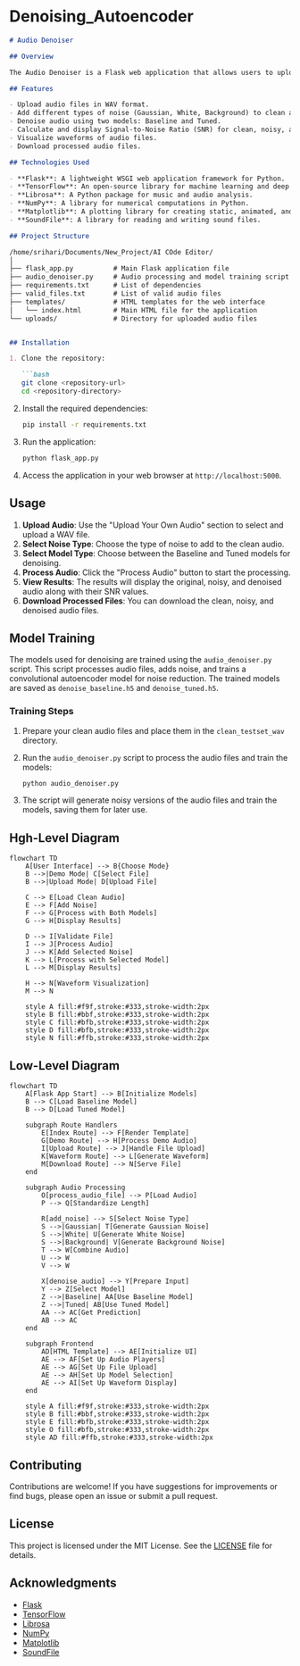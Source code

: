 # Denoising_Autoencoder

```markdown
# Audio Denoiser

## Overview

The Audio Denoiser is a Flask web application that allows users to upload audio files, add noise, and denoise them using trained machine learning models. The application provides a user-friendly interface for processing audio files and visualizing the results.

## Features

- Upload audio files in WAV format.
- Add different types of noise (Gaussian, White, Background) to clean audio.
- Denoise audio using two models: Baseline and Tuned.
- Calculate and display Signal-to-Noise Ratio (SNR) for clean, noisy, and denoised audio.
- Visualize waveforms of audio files.
- Download processed audio files.

## Technologies Used

- **Flask**: A lightweight WSGI web application framework for Python.
- **TensorFlow**: An open-source library for machine learning and deep learning.
- **Librosa**: A Python package for music and audio analysis.
- **NumPy**: A library for numerical computations in Python.
- **Matplotlib**: A plotting library for creating static, animated, and interactive visualizations in Python.
- **SoundFile**: A library for reading and writing sound files.

## Project Structure

/home/srihari/Documents/New_Project/AI COde Editor/
│
├── flask_app.py          # Main Flask application file
├── audio_denoiser.py     # Audio processing and model training script
├── requirements.txt      # List of dependencies
├── valid_files.txt       # List of valid audio files
├── templates/            # HTML templates for the web interface
│   └── index.html        # Main HTML file for the application
└── uploads/              # Directory for uploaded audio files


## Installation

1. Clone the repository:

   ```bash
   git clone <repository-url>
   cd <repository-directory>
   ```

2. Install the required dependencies:

   ```bash
   pip install -r requirements.txt
   ```

3. Run the application:

   ```bash
   python flask_app.py
   ```

4. Access the application in your web browser at `http://localhost:5000`.

## Usage

1. **Upload Audio**: Use the "Upload Your Own Audio" section to select and upload a WAV file.
2. **Select Noise Type**: Choose the type of noise to add to the clean audio.
3. **Select Model Type**: Choose between the Baseline and Tuned models for denoising.
4. **Process Audio**: Click the "Process Audio" button to start the processing.
5. **View Results**: The results will display the original, noisy, and denoised audio along with their SNR values.
6. **Download Processed Files**: You can download the clean, noisy, and denoised audio files.

## Model Training

The models used for denoising are trained using the `audio_denoiser.py` script. This script processes audio files, adds noise, and trains a convolutional autoencoder model for noise reduction. The trained models are saved as `denoise_baseline.h5` and `denoise_tuned.h5`.

### Training Steps

1. Prepare your clean audio files and place them in the `clean_testset_wav` directory.
2. Run the `audio_denoiser.py` script to process the audio files and train the models:

   ```bash
   python audio_denoiser.py
   ```

3. The script will generate noisy versions of the audio files and train the models, saving them for later use.

## Hgh-Level Diagram


```
flowchart TD
    A[User Interface] --> B{Choose Mode}
    B -->|Demo Mode| C[Select File]
    B -->|Upload Mode| D[Upload File]
    
    C --> E[Load Clean Audio]
    E --> F[Add Noise]
    F --> G[Process with Both Models]
    G --> H[Display Results]
    
    D --> I[Validate File]
    I --> J[Process Audio]
    J --> K[Add Selected Noise]
    K --> L[Process with Selected Model]
    L --> M[Display Results]
    
    H --> N[Waveform Visualization]
    M --> N
    
    style A fill:#f9f,stroke:#333,stroke-width:2px
    style B fill:#bbf,stroke:#333,stroke-width:2px
    style C fill:#bfb,stroke:#333,stroke-width:2px
    style D fill:#bfb,stroke:#333,stroke-width:2px
    style N fill:#ffb,stroke:#333,stroke-width:2px
```

## Low-Level Diagram


```
flowchart TD
    A[Flask App Start] --> B[Initialize Models]
    B --> C[Load Baseline Model]
    B --> D[Load Tuned Model]
    
    subgraph Route Handlers
        E[Index Route] --> F[Render Template]
        G[Demo Route] --> H[Process Demo Audio]
        I[Upload Route] --> J[Handle File Upload]
        K[Waveform Route] --> L[Generate Waveform]
        M[Download Route] --> N[Serve File]
    end
    
    subgraph Audio Processing
        O[process_audio_file] --> P[Load Audio]
        P --> Q[Standardize Length]
        
        R[add_noise] --> S[Select Noise Type]
        S -->|Gaussian| T[Generate Gaussian Noise]
        S -->|White| U[Generate White Noise]
        S -->|Background| V[Generate Background Noise]
        T --> W[Combine Audio]
        U --> W
        V --> W
        
        X[denoise_audio] --> Y[Prepare Input]
        Y --> Z[Select Model]
        Z -->|Baseline| AA[Use Baseline Model]
        Z -->|Tuned| AB[Use Tuned Model]
        AA --> AC[Get Prediction]
        AB --> AC
    end
    
    subgraph Frontend
        AD[HTML Template] --> AE[Initialize UI]
        AE --> AF[Set Up Audio Players]
        AE --> AG[Set Up File Upload]
        AE --> AH[Set Up Model Selection]
        AE --> AI[Set Up Waveform Display]
    end
    
    style A fill:#f9f,stroke:#333,stroke-width:2px
    style B fill:#bbf,stroke:#333,stroke-width:2px
    style E fill:#bfb,stroke:#333,stroke-width:2px
    style O fill:#bfb,stroke:#333,stroke-width:2px
    style AD fill:#ffb,stroke:#333,stroke-width:2px
```

## Contributing

Contributions are welcome! If you have suggestions for improvements or find bugs, please open an issue or submit a pull request.

## License

This project is licensed under the MIT License. See the [LICENSE](LICENSE) file for details.

## Acknowledgments

- [Flask](https://flask.palletsprojects.com/)
- [TensorFlow](https://www.tensorflow.org/)
- [Librosa](https://librosa.org/)
- [NumPy](https://numpy.org/)
- [Matplotlib](https://matplotlib.org/)
- [SoundFile](https://pysoundfile.readthedocs.io/en/latest/)

```
